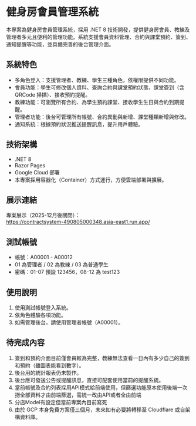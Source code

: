 <h1>健身房會員管理系統</h1>

本專案為健身房會員管理系統，採用 .NET 8 技術開發，提供健身房會員、教練及管理者多元且便利的管理功能。系統支援會員資料管理、合約與課堂預約、簽到、通知提醒等功能，並具備完善的後台管理介面。

<h2>系統特色</h2>
<ul>
  <li>多角色登入：支援管理者、教練、學生三種角色，依權限提供不同功能。</li>
  <li>會員功能：學生可修改個人資料、查詢合約與課堂預約狀態、課堂簽到（含 QRCode 掃描）、接收預約提醒。</li>
  <li>教練功能：可瀏覽所有合約、為學生預約課堂、接收學生生日與合約到期提醒。</li>
  <li>管理者功能：後台可管理所有帳號、合約異動與新增、課堂種類新增與修改。</li>
  <li>通知系統：根據預約狀況推送提醒訊息，提升用戶體驗。</li>
</ul>

<h2>技術架構</h2>
<ul>
  <li>.NET 8</li>
  <li>Razor Pages</li>
  <li>Google Cloud 部署</li>
  <li>本專案採用容器化（Container）方式運行，方便雲端部署與擴展。</li>
</ul>

<h2>展示連結</h2>
<p>專案展示（2025-12月後關閉）：<br>
<a href="https://contractsystem-490805000348.asia-east1.run.app/" target="_blank">https://contractsystem-490805000348.asia-east1.run.app/</a>
</p>

<h2>測試帳號</h2>
<ul>
  <li>帳號：A00001 - A00012</li>
  <li>01 為管理者 / 02 為教練 / 03 為普通學生</li>
  <li>密碼：01-07 預設 123456，08-12 為 test123</li>
</ul>

<h2>使用說明</h2>
<ol>
  <li>使用測試帳號登入系統。</li>
  <li>依角色體驗各項功能。</li>
  <li>如需管理後台，請使用管理者帳號（A00001）。</li>
</ol>

<h2>待完成內容</h2>
<ol>
  <li>簽到和預約介面目前僅會員較為完整，教練無法查看一日內有多少自己的簽到和預約（雖圖表能看到數字）。</li>
  <li>後台用的統計報表仍未製作。</li>
  <li>後台應可發送公告或提醒訊息，直接可配套使用當前的提醒系統。</li>
  <li>當前帳號及合約列表採用API模式給前端使用，但篩選功能原本使用後端一次撈全部資料才由前端篩選，需統一改由API或者全由前端</li>
  <li>分店Model有設定但當前專案內目前寫死</li>
  <li>由於 GCP 本身免費方案僅三個月，未來如有必要將轉移至 Cloudflare 或自架構資料庫。</li>
</ol>
